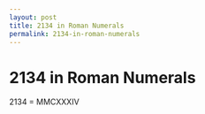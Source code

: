 ```yaml
---
layout: post
title: 2134 in Roman Numerals
permalink: 2134-in-roman-numerals
---
```


# 2134 in Roman Numerals

2134 = MMCXXXIV
